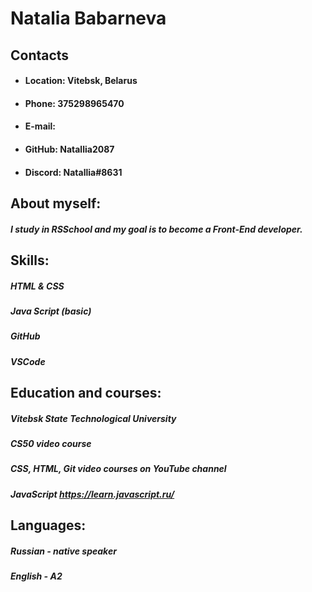 # Natalia Babarneva
## Contacts

* #### Location: Vitebsk, Belarus
* #### Phone: 375298965470
* #### E-mail: 
* #### GitHub: Natallia2087
* #### Discord: Natallia#8631
## About myself:
##### I study in RSSchool and my goal is to become a Front-End developer.

## Skills:
##### HTML & CSS
##### Java Script (basic)
##### GitHub
##### VSCode

## Education and courses:
##### Vitebsk State Technological University 
##### CS50 video course
##### CSS, HTML, Git video courses on YouTube channel
##### JavaScript https://learn.javascript.ru/

## Languages:
##### Russian - native speaker
##### English - A2

